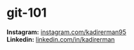 # git-101
<b>Instagram:</b> <a href="https://www.instagram.com/kadirerman95/">instagram.com/kadirerman95</a><br>
<b>Linkedin:</b> <a href="https://www.linkedin.com/in/kadirerman/">linkedin.com/in/kadirerman</a>
